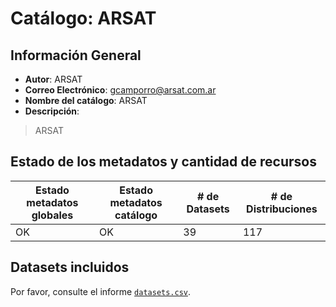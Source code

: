 
# Catálogo: ARSAT

## Información General

- **Autor**: ARSAT
- **Correo Electrónico**: gcamporro@arsat.com.ar
- **Nombre del catálogo**: ARSAT
- **Descripción**:

> ARSAT

## Estado de los metadatos y cantidad de recursos

Estado metadatos globales | Estado metadatos catálogo | # de Datasets | # de Distribuciones
--------------------------|---------------------------|---------------|--------------------
OK | OK | 39 | 117

## Datasets incluidos

Por favor, consulte el informe [`datasets.csv`](datasets.csv).
